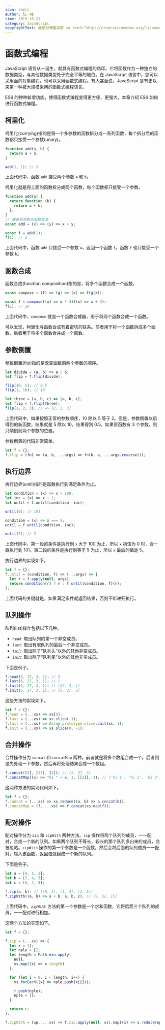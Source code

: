 ```yaml
---
icon: shell
author: 阮一峰
time: 2019-10-21
category: JavaScript
copyrightText: 此部分博客采用 <a href="http://creativecommons.org/licenses/by-nc/4.0/">“保持署名—非商用”创意共享4.0许可证</a>
---
```


# 函数式编程

JavaScript 语言从一诞生，就具有函数式编程的烙印。它将函数作为一种独立的数据类型，与其他数据类型处于完全平等的地位。在 JavaScript 语言中，您可以采用面向对象编程，也可以采用函数式编程。有人甚至说，JavaScript 是有史以来第一种被大规模采用的函数式编程语言。

ES6 的种种新增功能，使得函数式编程变得更方便、更强大。本章介绍 ES6 如何进行函数式编程。

## 柯里化

柯里化(currying)指的是将一个多参数的函数拆分成一系列函数，每个拆分后的函数都只接受一个参数(unary)。

```js
function add(a, b) {
  return a + b;
}

add(1, 1); // 2
```

上面代码中，函数 `add` 接受两个参数 `a` 和 `b`。

柯里化就是将上面的函数拆分成两个函数，每个函数都只接受一个参数。

```js
function add(a) {
  return function (b) {
    return a + b;
  };
}
// 或者采用箭头函数写法
const add = (x) => (y) => x + y;

const f = add(1);
f(1); // 2
```

上面代码中，函数 `add` 只接受一个参数 `a`，返回一个函数 `f`。函数 `f` 也只接受一个参数 `b`。

## 函数合成

函数合成(function composition)指的是，将多个函数合成一个函数。

```js
const compose = (f) => (g) => (x) => f(g(x));

const f = compose((x) => x * 4)((x) => x + 3);
f(2); // 20
```

上面代码中，`compose` 就是一个函数合成器，用于将两个函数合成一个函数。

可以发现，柯里化与函数合成有着密切的联系。前者用于将一个函数拆成多个函数，后者用于将多个函数合并成一个函数。

## 参数倒置

参数倒置(flip)指的是改变函数前两个参数的顺序。

```js
let divide = (a, b) => a / b;
let flip = f.flip(divide);

flip(10, 5); // 0.5
flip(1, 10); // 10

let three = (a, b, c) => [a, b, c];
let flip = f.flip(three);
flip(1, 2, 3); // => [2, 1, 3]
```

上面代码中，如果按照正常的参数顺序，10 除以 5 等于 2。但是，参数倒置以后得到的新函数，结果就是 5 除以 10，结果得到 0.5。如果原函数有 3 个参数，则只颠倒前两个参数的位置。

参数倒置的代码非常简单。

```js
let f = {};
f.flip = (fn) => (a, b, ...args) => fn(b, a, ...args.reverse());
```

## 执行边界

执行边界(until)指的是函数执行到满足条件为止。

```js
let condition = (x) => x > 100;
let inc = (x) => x + 1;
let until = f.until(condition, inc);

until(0); // 101

condition = (x) => x === 5;
until = f.until(condition, inc);

until(3); // 5
```

上面代码中，第一段的条件是执行到 `x` 大于 100 为止，所以 `x` 初值为 0 时，会一直执行到 101。第二段的条件是执行到等于 5 为止，所以 `x` 最后的值是 5。

执行边界的实现如下。

```js
let f = {};
f.until = (condition, f) => (...args) => {
  let r = f.apply(null, args);
  return condition(r) ? r : f.until(condition, f)(r);
};
```

上面代码的关键就是，如果满足条件就返回结果，否则不断递归执行。

## 队列操作

队列(list)操作包括以下几种。

- `head`: 取出队列的第一个非空成员。
- `last`: 取出有限队列的最后一个非空成员。
- `tail`: 取出除了“队列头”以外的其他非空成员。
- `init`: 取出除了“队列尾”以外的其他非空成员。

下面是例子。

```js
f.head(5, 27, 3, 1); // 5
f.last(5, 27, 3, 1); // 1
f.tail(5, 27, 3, 1); // [27, 3, 1]
f.init(5, 27, 3, 1); // [5, 27, 3]
```

这些方法的实现如下。

```js
let f = {};
f.head = (...xs) => xs[0];
f.last = (...xs) => xs.slice(-1);
f.tail = (...xs) => Array.prototype.slice.call(xs, 1);
f.init = (...xs) => xs.slice(0, -1);
```

## 合并操作

合并操作分为 `concat` 和 `concatMap` 两种。前者就是将多个数组合成一个，后者则是先处理一下参数，然后再将处理结果合成一个数组。

```js
f.concat([5], [27], [3]); // [5, 27, 3]
f.concatMap((x) => "hi " + x, 1, [[2]], 3); // ['hi 1', 'hi 2', 'hi 3']
```

这两种方法的实现代码如下。

```js
let f = {};
f.concat = (...xs) => xs.reduce((a, b) => a.concat(b));
f.concatMap = (f, ...xs) => f.concat(xs.map(f));
```

## 配对操作

配对操作分为 `zip` 和 `zipWith` 两种方法。`zip` 操作将两个队列的成员，一一配对，合成一个新的队列。如果两个队列不等长，较长的那个队列多出来的成员，会被忽略。`zipWith` 操作的第一个参数是一个函数，然后会将后面的队列成员一一配对，输入该函数，返回值就组成一个新的队列。

下面是例子。

```js
let a = [0, 1, 2];
let b = [3, 4, 5];
let c = [6, 7, 8];

f.zip(a, b); // [[0, 3], [1, 4], [2, 5]]
f.zipWith((a, b) => a + b, a, b, c); // [9, 12, 15]
```

上面代码中，`zipWith` 方法的第一个参数是一个求和函数，它将后面三个队列的成员，一一配对进行相加。

这两个方法的实现如下。

```js
let f = {};

f.zip = (...xs) => {
  let r = [];
  let nple = [];
  let length = Math.min.apply(
    null,
    xs.map((x) => x.length)
  );

  for (let i = 0; i < length; i++) {
    xs.forEach((x) => nple.push(x[i]));

    r.push(nple);
    nple = [];
  }

  return r;
};

f.zipWith = (op, ...xs) => f.zip.apply(null, xs).map((x) => x.reduce(op));
```
